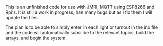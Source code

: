 This is an unfinished code for use with JMRI, MQTT using ESP8266 and Rpi's. It is still a work in progress, has many bugs but as I fix them I will update the files.

The plan is to be able to simply enter in each light or turnout in the ino file and the code will automatically subsribe to the relevant topics, build the arrays, and begin the system.
